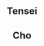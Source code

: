 <h1 align="center" style="font-size: 22px"> Tensei   </h1>
<h1 align="center" style="font-size: 22px"> Cho </h1>
